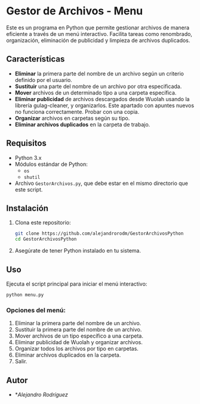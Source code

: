 # Gestor de Archivos - Menu

Este es un programa en Python que permite gestionar archivos de manera eficiente a través de un menú interactivo. Facilita tareas como renombrado, organización, eliminación de publicidad y limpieza de archivos duplicados.

## Características

- **Eliminar** la primera parte del nombre de un archivo según un criterio definido por el usuario.
- **Sustituir** una parte del nombre de un archivo por otra especificada.
- **Mover** archivos de un determinado tipo a una carpeta específica.
- **Eliminar publicidad** de archivos descargados desde Wuolah usando la librería gulag-cleaner, y organizarlos. Este apartado con apuntes nuevos no funciona correctamente. Probar con una copia.
- **Organizar** archivos en carpetas según su tipo.
- **Eliminar archivos duplicados** en la carpeta de trabajo.

## Requisitos

- Python 3.x
- Módulos estándar de Python:
  - `os`
  - `shutil`
- Archivo `GestorArchivos.py`, que debe estar en el mismo directorio que este script.

## Instalación

1. Clona este repositorio:
   ```bash
   git clone https://github.com/alejandrorodm/GestorArchivosPython
   cd GestorArchivosPython
   ```
2. Asegúrate de tener Python instalado en tu sistema.

## Uso

Ejecuta el script principal para iniciar el menú interactivo:

```bash
python menu.py
```

### Opciones del menú:

1. Eliminar la primera parte del nombre de un archivo.
2. Sustituir la primera parte del nombre de un archivo.
3. Mover archivos de un tipo específico a una carpeta.
4. Eliminar publicidad de Wuolah y organizar archivos.
5. Organizar todos los archivos por tipo en carpetas.
6. Eliminar archivos duplicados en la carpeta.
7. Salir.

## Autor

- **Alejandro Rodríguez*


